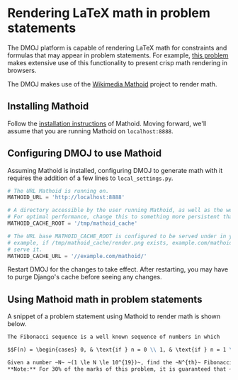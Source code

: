 # Rendering LaTeX math in problem statements

The DMOJ platform is capable of rendering LaTeX math for constraints and formulas that may appear in problem statements.
For example, [this problem](https://dmoj.ca/problem/fibonacci) makes extensive use of this functionality to present
crisp math rendering in browsers.

The DMOJ makes use of the [Wikimedia Mathoid](https://github.com/wikimedia/mathoid) project to render math.

## Installing Mathoid

Follow the [installation instructions](https://github.com/wikimedia/mathoid) of Mathoid. Moving forward, we'll assume that
you are running Mathoid on `localhost:8888`.

## Configuring DMOJ to use Mathoid

Assuming Mathoid is installed, configuring DMOJ to generate math with it requires the addition of a few lines
to `local_settings.py`.

```python
# The URL Mathoid is running on.
MATHOID_URL = 'http://localhost:8888'

# A directory accessible by the user running Mathoid, as well as the web (nginx) user.
# For optimal performance, change this to something more persistent than /tmp.
MATHOID_CACHE_ROOT = '/tmp/mathoid_cache'

# The URL base MATHOID_CACHE_ROOT is configured to be served under in your webserver. For
# example, if /tmp/mathoid_cache/render.png exists, example.com/mathoid/render.png should
# serve it.
MATHOID_CACHE_URL = '//example.com/mathoid/'
```

Restart DMOJ for the changes to take effect. After restarting, you may have to purge Django's cache before seeing any changes.

## Using Mathoid math in problem statements

A snippet of a problem statement using Mathoid to render math is shown below.

```markdown
The Fibonacci sequence is a well known sequence of numbers in which

$$F(n) = \begin{cases} 0, & \text{if } n = 0 \\ 1, & \text{if } n = 1 \\ F(n-2) + F(n-1), & \text{if } n \ge 2 \end{cases}$$

Given a number ~N~ ~(1 \le N \le 10^{19})~, find the ~N^{th}~ Fibonacci number, modulo ~1\,000\,000\,007~ ~(= 10^9 + 7)~.<br/>
**Note:** For 30% of the marks of this problem, it is guaranteed that ~(1 \le N \le 1\,000\,000)~.
```
